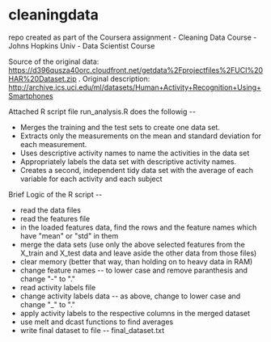cleaningdata
============

repo created as part of the Coursera assignment - Cleaning Data Course - Johns Hopkins Univ - Data Scientist Course

Source of the original data: https://d396qusza40orc.cloudfront.net/getdata%2Fprojectfiles%2FUCI%20HAR%20Dataset.zip . Original description: http://archive.ics.uci.edu/ml/datasets/Human+Activity+Recognition+Using+Smartphones

Attached R script file run_analysis.R does the followig  --

* Merges the training and the test sets to create one data set.
* Extracts only the measurements on the mean and standard deviation for each measurement. 
* Uses descriptive activity names to name the activities in the data set
* Appropriately labels the data set with descriptive activity names. 
* Creates a second, independent tidy data set with the average of each variable for each activity and each subject


Brief Logic of the R script --
* read the data files
* read the features file
* in the loaded features data, find the rows and the feature names which have "mean" or "std" in them
* merge the data sets (use only the above selected features from the X_train and X_test data and leave aside the other data from those files)
* clear memory (better that way, than holding on to heavy data in RAM)
* change feature names -- to lower case and remove paranthesis and change "-" to "."
* read activity labels file
* change activity labels data -- as above, change to lower case and change "_" to "."
* apply activity labels to the respective columns in the merged dataset
* use melt and dcast functions to find averages
* write final dataset to file -- final_dataset.txt

